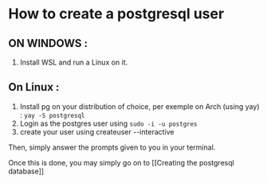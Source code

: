 
# How to create a postgresql user


## ON WINDOWS : 
1. Install WSL and run a Linux on it.

## On Linux :

1. Install pg on your distribution of choice, per exemple on Arch (using yay) :
`yay -S postgresql` 
2. Login as the postgres user using `sudo -i -u postgres`
3. create your user using createuser --interactive

Then, simply answer the prompts given to you in your terminal.

Once this is done, you may simply go on to [[Creating the postgresql database]]